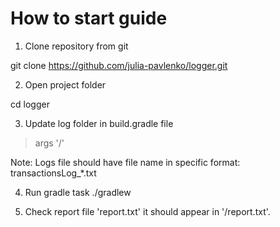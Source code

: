 # How to start guide

1. Clone repository from git

git clone https://github.com/julia-pavlenko/logger.git

2. Open project folder

cd logger

3. Update log folder in build.gradle file
> args '<log folder>/'

Note: Logs file should have file name in specific format: transactionsLog_*.txt

4. Run gradle task
./gradlew

5. Check report file 'report.txt' it should appear in '<log folder>/report.txt'.